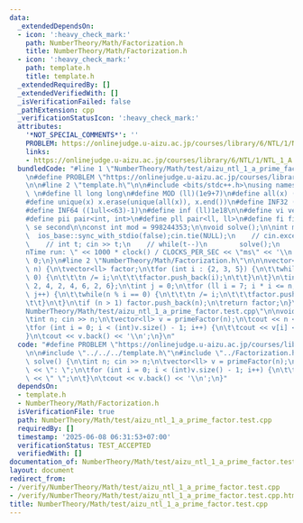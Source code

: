 ```yaml
---
data:
  _extendedDependsOn:
  - icon: ':heavy_check_mark:'
    path: NumberTheory/Math/Factorization.h
    title: NumberTheory/Math/Factorization.h
  - icon: ':heavy_check_mark:'
    path: template.h
    title: template.h
  _extendedRequiredBy: []
  _extendedVerifiedWith: []
  _isVerificationFailed: false
  _pathExtension: cpp
  _verificationStatusIcon: ':heavy_check_mark:'
  attributes:
    '*NOT_SPECIAL_COMMENTS*': ''
    PROBLEM: https://onlinejudge.u-aizu.ac.jp/courses/library/6/NTL/1/NTL_1_A
    links:
    - https://onlinejudge.u-aizu.ac.jp/courses/library/6/NTL/1/NTL_1_A
  bundledCode: "#line 1 \"NumberTheory/Math/test/aizu_ntl_1_a_prime_factor.test.cpp\"\
    \n#define PROBLEM \"https://onlinejudge.u-aizu.ac.jp/courses/library/6/NTL/1/NTL_1_A\"\
    \n\n#line 2 \"template.h\"\n\n#include <bits/stdc++.h>\nusing namespace std;\n\
    \ \n#define ll long long\n#define MOD (ll)(1e9+7)\n#define all(x) (x).begin(),(x).end()\n\
    #define unique(x) x.erase(unique(all(x)), x.end())\n#define INF32 ((1ull<<31)-1)\n\
    #define INF64 ((1ull<<63)-1)\n#define inf (ll)1e18\n\n#define vi vector<int>\n\
    #define pii pair<int, int>\n#define pll pair<ll, ll>\n#define fi first\n#define\
    \ se second\n\nconst int mod = 998244353;\n\nvoid solve();\n\nint main(){\n  \
    \  ios_base::sync_with_stdio(false);cin.tie(NULL);\n    // cin.exceptions(cin.failbit);\n\
    \    // int t; cin >> t;\n    // while(t--)\n        solve();\n    cerr << \"\\\
    nTime run: \" << 1000 * clock() / CLOCKS_PER_SEC << \"ms\" << '\\n';\n    return\
    \ 0;\n}\n#line 2 \"NumberTheory/Math/Factorization.h\"\n\n\nvector<ll> primeFactor(ll\
    \ n) {\n\tvector<ll> factor;\n\tfor (int i : {2, 3, 5}) {\n\t\twhile (n % i ==\
    \ 0) {\n\t\t\tn /= i;\n\t\t\tfactor.push_back(i);\n\t\t}\n\t}\n\tint inc[] = {4,\
    \ 2, 4, 2, 4, 6, 2, 6};\n\tint j = 0;\n\tfor (ll i = 7; i * i <= n; i += inc[j%8],\
    \ j++) {\n\t\twhile(n % i == 0) {\n\t\t\tn /= i;\n\t\t\tfactor.push_back(i);\n\
    \t\t}\n\t}\n\tif (n > 1) factor.push_back(n);\n\treturn factor;\n}\n#line 5 \"\
    NumberTheory/Math/test/aizu_ntl_1_a_prime_factor.test.cpp\"\n\nvoid solve() {\n\
    \tint n; cin >> n;\n\tvector<ll> v = primeFactor(n);\n\tcout << n << \": \";\n\
    \tfor (int i = 0; i < (int)v.size() - 1; i++) {\n\t\tcout << v[i] << \" \";\n\t\
    }\n\tcout << v.back() << '\\n';\n}\n"
  code: "#define PROBLEM \"https://onlinejudge.u-aizu.ac.jp/courses/library/6/NTL/1/NTL_1_A\"\
    \n\n#include \"../../../template.h\"\n#include \"../Factorization.h\"\n\nvoid\
    \ solve() {\n\tint n; cin >> n;\n\tvector<ll> v = primeFactor(n);\n\tcout << n\
    \ << \": \";\n\tfor (int i = 0; i < (int)v.size() - 1; i++) {\n\t\tcout << v[i]\
    \ << \" \";\n\t}\n\tcout << v.back() << '\\n';\n}"
  dependsOn:
  - template.h
  - NumberTheory/Math/Factorization.h
  isVerificationFile: true
  path: NumberTheory/Math/test/aizu_ntl_1_a_prime_factor.test.cpp
  requiredBy: []
  timestamp: '2025-06-08 06:31:53+07:00'
  verificationStatus: TEST_ACCEPTED
  verifiedWith: []
documentation_of: NumberTheory/Math/test/aizu_ntl_1_a_prime_factor.test.cpp
layout: document
redirect_from:
- /verify/NumberTheory/Math/test/aizu_ntl_1_a_prime_factor.test.cpp
- /verify/NumberTheory/Math/test/aizu_ntl_1_a_prime_factor.test.cpp.html
title: NumberTheory/Math/test/aizu_ntl_1_a_prime_factor.test.cpp
---
```

